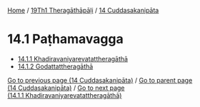 
[Home](/) / [19Th1 Theragāthāpāḷi](../../19Th1.md) / [14 Cuddasakanipāta](../14.md)

# 14.1 Paṭhamavagga

* [14.1.1 Khadiravaniyarevatattheragāthā](14.1/14.1.1.md)
* [14.1.2 Godattattheragāthā](14.1/14.1.2.md)

[Go to previous page (14 Cuddasakanipāta)](../14.md) / [Go to parent page (14 Cuddasakanipāta)](../14.md) / [Go to next page (14.1.1 Khadiravaniyarevatattheragāthā)](14.1/14.1.1.md)



